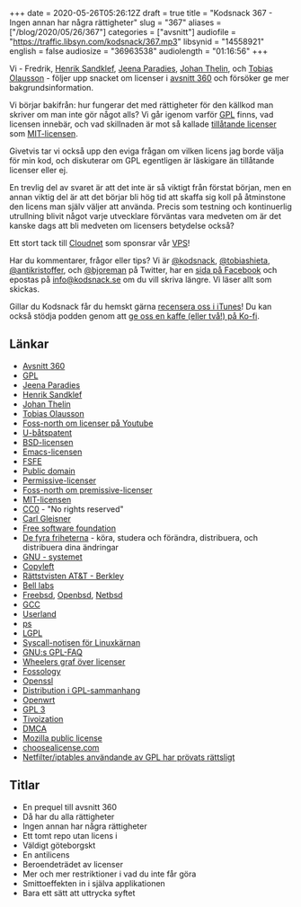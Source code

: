 +++
date = 2020-05-26T05:26:12Z
draft = true
title = "Kodsnack 367 - Ingen annan har några rättigheter"
slug = "367"
aliases = ["/blog/2020/05/26/367"]
categories = ["avsnitt"]
audiofile = "https://traffic.libsyn.com/kodsnack/367.mp3"
libsynid = "14558921"
english = false
audiosize = "36963538"
audiolength = "01:16:56" 
+++

Vi - Fredrik, [Henrik Sandklef](https://twitter.com/henriksandklef), [Jeena Paradies](https://jeena.net/), [Johan Thelin](http://www.thelins.se/johan/blog/), och [Tobias Olausson](https://www.tobsan.se/) - följer upp snacket om licenser i [avsnitt 360](https://kodsnack.se/360/) och försöker ge mer bakgrundsinformation.

Vi börjar bakifrån: hur fungerar det med rättigheter för den källkod man skriver om man inte gör något alls? Vi går igenom varför [GPL](https://en.wikipedia.org/wiki/GNU_General_Public_License) finns, vad licensen innebär, och vad skillnaden är mot så kallade [tillåtande licenser](https://en.wikipedia.org/wiki/Permissive_software_license) som [MIT-licensen](https://en.wikipedia.org/wiki/MIT_License).

Givetvis tar vi också upp den eviga frågan om vilken licens jag borde välja för min kod, och diskuterar om GPL egentligen är läskigare än tillåtande licenser eller ej.

En trevlig del av svaret är att det inte är så viktigt från förstat början, men en annan viktig del är att det börjar bli hög tid att skaffa sig koll på åtminstone den licens man själv väljer att använda. Precis som testning och kontinuerlig utrullning blivit något varje utvecklare förväntas vara medveten  om är det kanske dags att bli medveten om licensers betydelse också?

Ett stort tack till [Cloudnet](http://www.cloudnet.se) som sponsrar vår [VPS](http://en.wikipedia.org/wiki/Virtual_private_server)!

Har du kommentarer, frågor eller tips? Vi är [@kodsnack](https://www.twitter.com/kodsnack), [@tobiashieta](https://www.twitter.com/tobiashieta), [@antikristoffer](https://www.twitter.com/antikristoffer), och [@bjoreman](https://www.twitter.com/bjoreman) på Twitter, har en [sida på Facebook](https://www.facebook.com/kodsnack) och epostas på [info@kodsnack.se](mailto:info@kodsnack.se) om du vill skriva längre. Vi läser allt som skickas.

Gillar du Kodsnack får du hemskt gärna [recensera oss i iTunes](http://itunes.apple.com/se/podcast/kodsnack/id561631498?l=en)! Du kan också stödja podden genom att <a href="https://ko-fi.com/kodsnack" rel="payment">ge oss en kaffe (eller två!) på Ko-fi</a>.

## Länkar ##
* [Avsnitt 360](https://kodsnack.se/360/)
* [GPL](https://en.wikipedia.org/wiki/GNU_General_Public_License)
* [Jeena Paradies](https://jeena.net/)
* [Henrik Sandklef](https://twitter.com/henriksandklef)
* [Johan Thelin](http://www.thelins.se/johan/blog/)
* [Tobias Olausson](https://www.tobsan.se/)
* [Foss-north om licenser på Youtube](https://www.youtube.com/watch?v=Uijn32sS0Oo&list=PL8Xzb2qPbjDEad5--0M8W5TWEOgj_yo1z)
* [U-båtspatent](https://en.wikipedia.org/wiki/Submarine_patent)
* [BSD-licensen](https://en.wikipedia.org/wiki/BSD_licenses)
* [Emacs-licensen](https://en.wikipedia.org/wiki/GNU_Emacs#Licensing)
* [FSFE](https://en.wikipedia.org/wiki/Free_Software_Foundation_Europe)
* [Public domain](https://en.wikipedia.org/wiki/Public_domain)
* [Permissive-licenser](https://en.wikipedia.org/wiki/Permissive_software_license)
* [Foss-north om premissive-licenser](https://www.youtube.com/watch?v=crpwrarCxNU&list=PL8Xzb2qPbjDEad5--0M8W5TWEOgj_yo1z&index=4)
* [MIT-licensen](https://en.wikipedia.org/wiki/MIT_License)
* [CC0](https://creativecommons.org/share-your-work/public-domain/cc0/) - "No rights reserved"
* [Carl Gleisner](https://www.wsa.se/medarbetare/carl-gleisner/)
* [Free software foundation](https://en.wikipedia.org/wiki/Free_Software_Foundation)
* [De fyra friheterna](https://www.gnu.org/philosophy/free-sw.html.en) - köra, studera och förändra, distribuera, och distribuera dina ändringar
* [GNU - systemet](https://www.gnu.org/gnu/gnu.html)
* [Copyleft](https://www.gnu.org/licenses/copyleft.html)
* [Rättstvisten AT&T - Berkley](https://en.wikipedia.org/wiki/UNIX_System_Laboratories,_Inc._v._Berkeley_Software_Design,_Inc.)
* [Bell labs](https://en.wikipedia.org/wiki/Bell_Labs)
* [Freebsd](https://en.wikipedia.org/wiki/FreeBSD), [Openbsd](https://en.wikipedia.org/wiki/OpenBSD), [Netbsd](https://en.wikipedia.org/wiki/NetBSD)
* [GCC](https://en.wikipedia.org/wiki/GNU_Compiler_Collection)
* [Userland](https://en.wikipedia.org/wiki/User_space)
* [ps](https://en.wikipedia.org/wiki/Ps_%28Unix%29)
* [LGPL](https://en.wikipedia.org/wiki/GNU_Lesser_General_Public_License)
* [Syscall-notisen för Linuxkärnan](https://github.com/torvalds/linux/blob/master/LICENSES/exceptions/Linux-syscall-note)
* [GNU:s GPL-FAQ](https://www.gnu.org/licenses/gpl-faq.html)
* [Wheelers graf över licenser](https://dwheeler.com/essays/floss-license-slide.html)
* [Fossology](https://www.fossology.org/)
* [Openssl](https://en.wikipedia.org/wiki/OpenSSL)
* [Distribution i GPL-sammanhang](https://opensource.stackexchange.com/questions/5892/gpl-and-distribution)
* [Openwrt](https://en.wikipedia.org/wiki/OpenWrt)
* [GPL 3](https://en.wikipedia.org/wiki/GNU_General_Public_License#Version_3)
* [Tivoization](https://en.wikipedia.org/wiki/Tivoization)
* [DMCA](https://en.wikipedia.org/wiki/Digital_Millennium_Copyright_Act)
* [Mozilla public license](https://en.wikipedia.org/wiki/Mozilla_Public_License)
* [choosealicense.com](https://choosealicense.com/)
* [Netfilter/iptables användande av GPL har prövats rättsligt](https://en.wikipedia.org/wiki/Gpl-violations.org)

## Titlar ##
* En prequel till avsnitt 360
* Då har du alla rättigheter
* Ingen annan har några rättigheter
* Ett tomt repo utan licens i
* Väldigt göteborgskt
* En antilicens
* Beroendeträdet av licenser
* Mer och mer restriktioner i vad du inte får göra
* Smittoeffekten in i själva applikationen
* Bara ett sätt att uttrycka syftet
